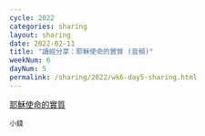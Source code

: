 ```yaml
---
cycle: 2022
categories: sharing
layout: sharing
date: 2022-02-11
title: "讀經分享：耶穌使命的實質 (音頻)"
weekNum: 6
dayNum: 5
permalink: /sharing/2022/wk6-day5-sharing.html
---
```


[耶穌使命的實質](https://eccseattle.github.io/media/sharing/2022/wk006/2022-02-11-bin.m4a)

`小錢`
